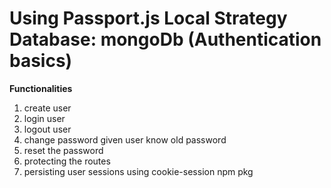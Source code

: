 # Using Passport.js Local Strategy Database: mongoDb  (Authentication basics)

**Functionalities**
1. create user
2. login user
3. logout user
4. change password given user know old password
5. reset the password 
6. protecting the routes 
7. persisting user sessions using cookie-session npm pkg


